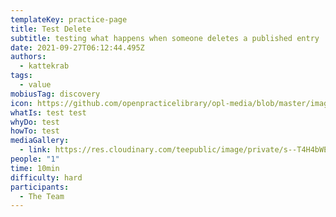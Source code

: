 ```yaml
---
templateKey: practice-page
title: Test Delete
subtitle: testing what happens when someone deletes a published entry
date: 2021-09-27T06:12:44.495Z
authors:
  - kattekrab
tags:
  - value
mobiusTag: discovery
icon: https://github.com/openpracticelibrary/opl-media/blob/master/images/Needs%20an%20Image.png?raw=true
whatIs: test test
whyDo: test
howTo: test
mediaGallery:
  - link: https://res.cloudinary.com/teepublic/image/private/s--T4H4bWEu--/t_Resized%20Artwork/c_fit,g_north_west,h_1054,w_1054/co_ffffff,e_outline:53/co_ffffff,e_outline:inner_fill:53/co_bbbbbb,e_outline:3:1000/c_mpad,g_center,h_1260,w_1260/b_rgb:eeeeee/c_limit,f_auto,h_630,q_90,w_630/v1580611565/production/designs/7796490_0.jpg
people: "1"
time: 10min
difficulty: hard
participants:
  - The Team
---
```


